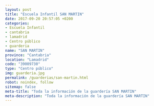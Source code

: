 ```yaml
---
layout: post
title: "Escuela Infantil SAN MARTIN"
date: 2017-09-20 20:57:05 +0200
categories:
- Escuela Infantil
- cantabria
- lamadrid
- Centro público
- guarderia
name: "SAN MARTIN"
province: "Cantabria"
location: "Lamadrid"
code: "39009730"
type: "Centro público"
img: guarderia.jpg
permalink: /guarderias/san-martin.html
robot: noindex, follow
sitemap: false
meta-title: "Toda la información de la guardería SAN MARTIN"
meta-description: "Toda la información de la guardería SAN MARTIN"
---
```

